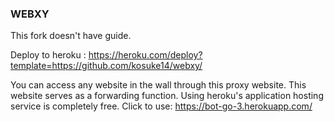

### WEBXY
This fork doesn't have guide.

Deploy to heroku : https://heroku.com/deploy?template=https://github.com/kosuke14/webxy/


You can access any website in the wall through this proxy website. This website serves as a forwarding function. Using heroku's application hosting service is completely free.
Click to use: https://bot-go-3.herokuapp.com/

